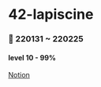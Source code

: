# 42-lapiscine

### 💭 220131 ~ 220225

#### level 10 - 99%

[Notion](https://www.notion.so/1651f810112a41298b60bdd383d37ee6)
